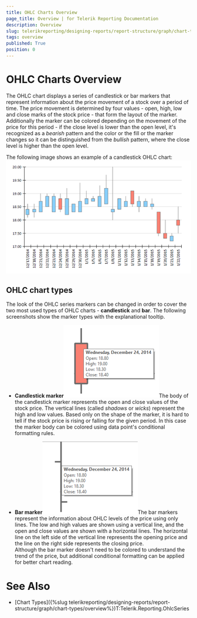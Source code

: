 ```yaml
---
title: OHLC Charts Overview
page_title: Overview | for Telerik Reporting Documentation
description: Overview
slug: telerikreporting/designing-reports/report-structure/graph/chart-types/ohlc-charts/overview
tags: overview
published: True
position: 0
---
```


# OHLC Charts Overview



The OHLC chart displays a series of candlestick or bar markers that represent information about the price movement of a stock over a period of time.
        The price movement is determined by four values - open, high, low and close marks of the stock price - that form the layout of the marker. Additionally the
        marker can be colored depending on the movement of the price for this period - if the close level is lower than the open level,
        it's recognized as a *bearish* pattern and the color or the fill or the marker changes so it can be distinguished from the
        *bullish* pattern, where the close level is higher than the open level.
      

The following image shows an example of a candlestick OHLC chart:![ohlc](images/Graph/OhlcChart.png)

## OHLC chart types

The look of the OHLC series markers can be changed in order to cover the two most used types of OHLC charts - __candlestick__ and __bar__. 
          The following screenshots show the marker types with the explanational tooltip.
        

* __Candlestick marker__![ohlc-series-candlestick-marker](images/Graph/ohlc-series-candlestick-marker.png)The body of the candlestick marker represents the open and close values of the stock price. 
              The vertical lines (called *shadows* or *wicks*) represent the high and low values.
            Based only on the shape of the marker, it is hard to tell if the stock price is rising or falling for the given period. In this case the marker body can be colored using data point's conditional formatting rules.              
            

* __Bar marker__![ohlc-series-bar-marker](images/Graph/ohlc-series-bar-marker.png)The bar markers represent the information about OHLC levels of the price using only lines. The low and high values are shown using a vertical line, and the open and close values are shown with a horizontal lines.
              The horizontal line on the left side of the vertical line represents the opening price and the line on the right side represents the closing price.              
            Although the bar marker doesn't need to be colored to understand the trend of the price, but additional conditional formatting can be applied for better chart reading.
            

# See Also

 * [Chart Types]({%slug telerikreporting/designing-reports/report-structure/graph/chart-types/overview%})T:Telerik.Reporting.OhlcSeries
